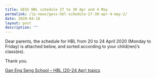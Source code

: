 ```yaml
---
title: GESS HBL schedule 27 to 30 Apr and 4 May
permalink: /lp-news/gess-hbl-schedule-27-30-apr-4-may-2/
date: 2020-04-18
layout: post
description: ""
---
```

Dear parents, the schedule for HBL from 20 to 24 April 2020 (Monday to Friday) is attached below, and sorted according to your child(ren)’s class(es).

Thank you.

[Gan Eng Seng School – HBL (20-24 Apr) topics](/files/Gan-Eng-Seng-School-HBL-20-24-Apr-topics.pdf)